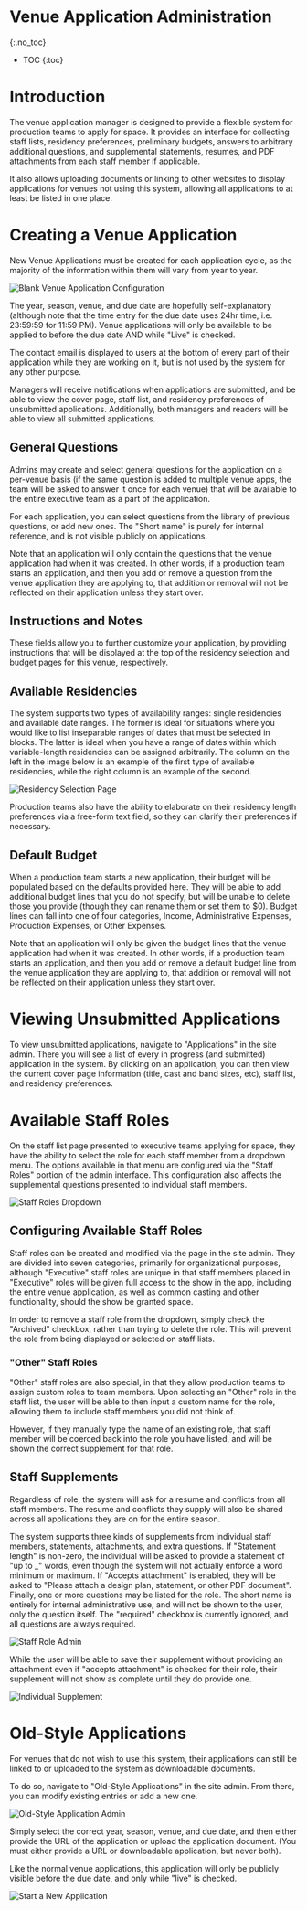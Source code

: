 # Venue Application Administration
{:.no_toc}

* TOC
{:toc}

# Introduction

The venue application manager is designed to provide a flexible system for
production teams to apply for space. It provides an interface for collecting
staff lists, residency preferences, preliminary budgets, answers to arbitrary
additional questions, and supplemental statements, resumes, and PDF attachments
from each staff member if applicable.

It also allows uploading documents or linking to other websites to display
applications for venues not using this system, allowing all applications to
at least be listed in one place.

# Creating a Venue Application

New Venue Applications must be created for each application cycle, as the
majority of the information within them will vary from year to year.

![Blank Venue Application Configuration](venueapp_images/blank-venueapp.png)

The year, season, venue, and due date are hopefully self-explanatory (although
note that the time entry for the due date uses 24hr time, i.e. 23:59:59 for
11:59 PM). Venue applications will only be available to be applied to before the
due date AND while "Live" is checked.

The contact email is displayed to users at the bottom of every part of their
application while they are working on it, but is not used by the system for
any other purpose.

Managers will receive notifications when applications are submitted, and be
able to view the cover page, staff list, and residency preferences of
unsubmitted applications. Additionally, both managers and readers will be able
to view all submitted applications.

## General Questions

Admins may create and select general questions for the application on a
per-venue basis (if the same question is added to multiple venue apps, the team
will be asked to answer it once for each venue) that will be available to the
entire executive team as a part of the application.

For each application, you can select questions from the library of previous
questions, or add new ones. The "Short name" is purely for internal reference,
and is not visible publicly on applications.

Note that an application will only contain the questions that the venue
application had when it was created. In other words, if a production team starts
an application, and then you add or remove a question from the venue application
they are applying to, that addition or removal will not be reflected on their
application unless they start over.

## Instructions and Notes

These fields allow you to further customize your application, by providing
instructions that will be displayed at the top of the residency selection and
budget pages for this venue, respectively.

## Available Residencies

The system supports two types of availability ranges: single residencies and
available date ranges. The former is ideal for situations where you would
like to list inseparable ranges of dates that must be selected in blocks. The
latter is ideal when you have a range of dates within which variable-length
residencies can be assigned arbitrarily. The column on the left in the image
below is an example of the first type of available residencies, while the right
column is an example of the second.

![Residency Selection Page](venueapp_images/residency-selection.png)

Production teams also have the ability to elaborate on their residency
length preferences via a free-form text field, so they can clarify their
preferences if necessary.

## Default Budget

When a production team starts a new application, their budget will be populated
based on the defaults provided here. They will be able to add additional
budget lines that you do not specify, but will be unable to delete those you
provide (though they can rename them or set them to $0). Budget lines can fall
into one of four categories, Income, Administrative Expenses, Production
Expenses, or Other Expenses.

Note that an application will only be given the budget lines that the venue
application had when it was created. In other words, if a production team starts
an application, and then you add or remove a default budget line from the venue
application they are applying to, that addition or removal will not be
reflected on their application unless they start over.

# Viewing Unsubmitted Applications

To view unsubmitted applications, navigate to "Applications" in the site admin.
There you will see a list of every in progress (and submitted) application in
the system. By clicking on an application, you can then view the current cover
page information (title, cast and band sizes, etc), staff list, and residency
preferences.

# Available Staff Roles

On the staff list page presented to executive teams applying for space, they
have the ability to select the role for each staff member from a dropdown menu.
The options available in that menu are configured via the "Staff Roles" portion
of the admin interface. This configuration also affects the supplemental
questions presented to individual staff members.

![Staff Roles Dropdown](venueapp_images/staff-roles.png)

## Configuring Available Staff Roles

Staff roles can be created and modified via the page in the site admin. They
are divided into seven categories, primarily for organizational purposes,
although "Executive" staff roles are unique in that staff members placed in
"Executive" roles will be given full access to the show in the app, including
the entire venue application, as well as common casting and other functionality,
should the show be granted space.

In order to remove a staff role from the dropdown, simply check the "Archived"
checkbox, rather than trying to delete the role. This will prevent the role
from being displayed or selected on staff lists.

### "Other" Staff Roles

"Other" staff roles are also special, in that they allow production teams to
assign custom roles to team members. Upon selecting an "Other" role in the staff
list, the user will be able to then input a custom name for the role, allowing
them to include staff members you did not think of.

However, if they manually type the name of an existing role, that staff member
will be coerced back into the role you have listed, and will be shown the
correct supplement for that role.

## Staff Supplements

Regardless of role, the system will ask for a resume and conflicts from all
staff members. The resume and conflicts they supply will also be shared across
all applications they are on for the entire season.

The system supports three kinds of supplements from individual staff members,
statements, attachments, and extra questions. If "Statement length" is non-zero,
the individual will be asked to provide a statement of "up to _" words, even
though the system will not actually enforce a word minimum or maximum. If
"Accepts attachment" is enabled, they will be asked to "Please attach a design
plan, statement, or other PDF document". Finally, one or more questions may be
listed for the role. The short name is entirely for internal administrative use,
and will not be shown to the user, only the question itself. The "required"
checkbox is currently ignored, and all questions are always required.

![Staff Role Admin](venueapp_images/role-admin.png)

While the user will be able to save their supplement without providing an
attachment even if "accepts attachment" is checked for their role,
their supplement will not show as complete until they do provide one.

![Individual Supplement](venueapp_images/supplement.png)

# Old-Style Applications

For venues that do not wish to use this system, their applications can still be
linked to or uploaded to the system as downloadable documents.

To do so, navigate to "Old-Style Applications" in the site admin. From there,
you can modify existing entries or add a new one.

![Old-Style Application Admin](venueapp_images/old-style.png)

Simply select the correct year, season, venue, and due date, and then either
provide the URL of the application or upload the application document. (You must
either provide a URL or downloadable application, but never both).

Like the normal venue applications, this application will only be publicly
visible before the due date, and only while "live" is checked.

![Start a New Application](venueapp_images/new-app.png)
